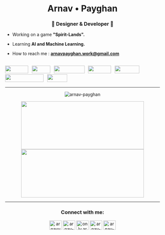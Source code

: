 <h1 align="center">Arnav • Payghan</h1>
<h3 align="center">🎍 Designer & Developer 🎍</h3>

-  Working on a game **"Spirit-Lands".**

-  Learning **AI and Machine Learning.**

-  How to reach me : **arnavpayghan.work@gmail.com**
 
<br>

<div align="left">
<a href="https://en.wikipedia.org/wiki/HTML"><img src="https://img.shields.io/badge/-HTML-e34f26?logo=html5&logoColor=fff" height="25px" width="75px"></a>&nbsp;&nbsp;&nbsp;<a href="https://en.wikipedia.org/wiki/CSS"><img src="https://img.shields.io/badge/-CSS-0073ff?logo=css3&logoColor=fff" height="25px" width="60px"></a>&nbsp;&nbsp;&nbsp;<a href="https://en.wikipedia.org/wiki/JavaScript"><img src="https://img.shields.io/badge/-JavaScript-e9fa00?logo=javascript&logoColor=010101" height="25px" width="100px"></a>&nbsp;&nbsp;&nbsp;<a href="https://react.dev/"><img src="https://img.shields.io/badge/-React-14c4fa?logo=react&logoColor=fff" height="25px" width="75px"></a>&nbsp;&nbsp;&nbsp;<a href="https://www.python.org/"><img src="https://img.shields.io/badge/-Python-011978?logo=python&logoColor=fff" height="25px" width="80px"></a>&nbsp;&nbsp;&nbsp;<a href="https://www.hackerrank.com/profile/arn_payghan"><img src="https://img.shields.io/badge/-HackerRank-030303?logo=hackerrank&logoColor=00EA64" height="25px" width="125px"></a>&nbsp;&nbsp;&nbsp;<a href="https://docs.swift.org/"><b><img src="https://img.shields.io/badge/-Swift-ffffff?logo=swift&logoColor=e34f26" height="25px" width="65px"></b></a>
</div>

<hr>

<p align="center">
  <img src="https://github-readme-streak-stats-delta-teal.vercel.app?user=arnav-payghan&theme=midnight-purple" alt="arnav-payghan" />
</p>

<div align="center">
  <img height=156px width=400px src="https://github-readme-stats.vercel.app/api?username=arnav-payghan&show_icons=true&theme=midnight-purple" />
  <img height=157px width=400px src="https://github-readme-stats.vercel.app/api/top-langs/?username=arnav-payghan&theme=midnight-purple&layout=compact" />
</div>

<hr>

<h3 align="center">Connect with me:</h3>
<p align="center">
<a href="https://twitter.com/arnavvv__" target="blank"><img align="center" src="https://raw.githubusercontent.com/rahuldkjain/github-profile-readme-generator/master/src/images/icons/Social/twitter.svg" alt="arnavvv__" height="30" width="40" /></a>
<a href="https://linkedin.com/in/arnav-payghan-8660a925b" target="blank"><img align="center" src="https://raw.githubusercontent.com/rahuldkjain/github-profile-readme-generator/master/src/images/icons/Social/linked-in-alt.svg" alt="arnav-payghan-8660a925b" height="30" width="40" /></a>
<a href="https://instagram.com/arnav.payghan" target="blank"><img align="center" src="https://raw.githubusercontent.com/rahuldkjain/github-profile-readme-generator/master/src/images/icons/Social/instagram.svg" alt="only.arnavvv" height="30" width="40" /></a>
<a href="https://dribbble.com/arnav-payghan" target="blank"><img align="center" src="https://raw.githubusercontent.com/rahuldkjain/github-profile-readme-generator/master/src/images/icons/Social/dribbble.svg" alt="arnav-payghan" height="30" width="40" /></a>
<a href="https://www.behance.net/arnav-payghan" target="blank"><img align="center" src="https://raw.githubusercontent.com/rahuldkjain/github-profile-readme-generator/master/src/images/icons/Social/behance.svg" alt="arnav-payghan" height="30" width="40" /></a>
</p>


